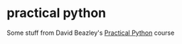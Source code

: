 # practical python

Some stuff from David Beazley's [Practical Python](https://dabeaz-course.github.io/practical-python/) course

